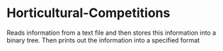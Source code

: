 # Horticultural-Competitions
Reads information from a text file and then stores this information into a binary tree. Then prints out the information into a specified format
